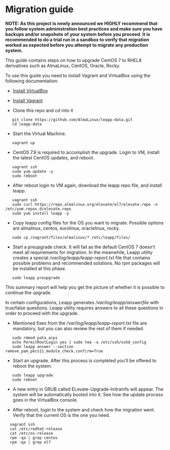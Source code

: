 # Migration guide

**NOTE: As this project is newly announced we HIGHLY recommend that you follow system administration best practices and make sure you have backups and/or snapshots of your system before you proceed. It is recommended to do a trial run in a sandbox to verify that migration worked as expected before you attempt to migrate any production system.**

This guide contains steps on how to upgrade CentOS 7 to RHEL8 derivatives such as AlmaLinux, CentOS, Oracle, Rocky.

To use this guide you need to install Vagrant and VirtualBox using the following
documentation:

* [Install VirtualBox](https://www.virtualbox.org/manual/ch02.html)
* [Install Vagrant](https://www.vagrantup.com/docs/installation)

* Clone this repo and cd into it
 ```
    git clone https://github.com/AlmaLinux/leapp-data.git
    cd leapp-data
 ```

* Start the Virtual Machine.
 ```
    vagrant up
 ```

* CentOS 7.9 is required to accomplish the upgrade. Login to VM, install the latest CentOS updates, and reboot.
 ```
    vagrant ssh
    sudo yum update -y
    sudo reboot
 ```

* After reboot login to VM again, download the leapp repo file, and install leapp.
 ```
    vagrant ssh
    sudo curl https://repo.almalinux.org/elevate/el7/elevate.repo -o /etc/yum.repos.d/elevate.repo
    sudo yum install leapp -y
 ```

* Copy leapp config files for the OS you want to migrate. Possible options are almalinux, centos, eurolinux, oraclelinux, rocky.
 ```
    sudo cp /vagrant/files/almalinux/* /etc/leapp/files/
 ```

* Start a preupgrade check. It will fail as the default CentOS 7 doesn't meet all requirements for migration. In the meanwhile, Leapp utility creates a special */var/log/leapp/leapp-report.txt* file that contains possible problems and recommended solutions. No rpm packages will be installed at this phase.
 ```
    sudo leapp preupgrade
 ```

   This summary report will help you get the picture of whether it is possible to continue the upgrade.

   In certain configurations, Leapp generates */var/log/leapp/answerfile* with true/false questions. Leapp utility requires answers to all these questions in order to proceed with the upgrade.

* Mentioned fixes from the */var/log/leapp/leapp-report.txt* file are mandatory, but you can also review the rest of them if needed.
```
   sudo rmmod pata_acpi
   echo PermitRootLogin yes | sudo tee -a /etc/ssh/sshd_config
   sudo leapp answer --section remove_pam_pkcs11_module_check.confirm=True
```

* Start an upgrade. After this process is completed you'll be offered to reboot the system.
 ```
    sudo leapp upgrade
    sudo reboot
```

* A new entry in GRUB called ELevate-Upgrade-Initramfs will appear. The system will be automatically booted into it.
   See how the update process goes in the VirtualBox console.

* After reboot, login to the system and check how the migration went. Verify that the current OS is the one you need.
 ```
   vagrant ssh
   cat /etc/redhat-release
   cat /etc/os-release
   rpm -qa | grep centos
   rpm -qa | grep el7
```
